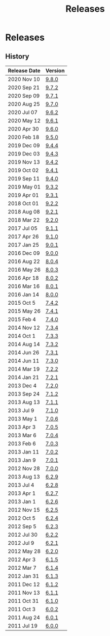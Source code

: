 ﻿---
uid: releases
locale: en
title: Releases
dnnversion: 09.08.00
related-topics: administrators-included-modules-overview,requirements,dnn-overview,control-bar-to-persona-bar,persona-bar-by-role,providers,more-resources
---

# Releases

## History

|**Release Date**|**Version**|
|---|---|
|2020 Nov 10|[9.8.0](https://github.com/dnnsoftware/Dnn.Platform/releases/tag/v9.8.0)|
|2020 Sep 21|[9.7.2](https://github.com/dnnsoftware/Dnn.Platform/releases/tag/v9.7.2)|
|2020 Sep 09|[9.7.1](https://github.com/dnnsoftware/Dnn.Platform/releases/tag/v9.7.1)|
|2020 Aug 25|[9.7.0](https://github.com/dnnsoftware/Dnn.Platform/releases/tag/v9.7.0)|
|2020 Jul 07|[9.6.2](https://github.com/dnnsoftware/Dnn.Platform/releases/tag/v9.6.2)|
|2020 May 12|[9.6.1](https://github.com/dnnsoftware/Dnn.Platform/releases/tag/v9.6.1)|
|2020 Apr 30|[9.6.0](https://github.com/dnnsoftware/Dnn.Platform/releases/tag/v9.6.0)|
|2020 Feb 18|[9.5.0](https://github.com/dnnsoftware/Dnn.Platform/releases/tag/v9.5.0)|
|2019 Dec 09|[9.4.4](https://github.com/dnnsoftware/Dnn.Platform/releases/tag/v9.4.4)|
|2019 Dec 03|[9.4.3](https://github.com/dnnsoftware/Dnn.Platform/releases/tag/v9.4.3)|
|2019 Nov 13|[9.4.2](https://github.com/dnnsoftware/Dnn.Platform/releases/tag/v9.4.2)|
|2019 Oct 02|[9.4.1](https://github.com/dnnsoftware/Dnn.Platform/releases/tag/v9.4.1)|
|2019 Sep 11|[9.4.0](https://github.com/dnnsoftware/Dnn.Platform/releases/tag/v9.4.0)|
|2019 May 01|[9.3.2](https://github.com/dnnsoftware/Dnn.Platform/releases/tag/v9.3.2)|
|2019 Apr 01|[9.3.1](https://github.com/dnnsoftware/Dnn.Platform/releases/tag/v9.3.1)|
|2018 Oct 01|[9.2.2](https://github.com/dnnsoftware/Dnn.Platform/releases/tag/v9.2.2)|
|2018 Aug 08|[9.2.1](https://github.com/dnnsoftware/Dnn.Platform/releases/tag/v9.2.1)|
|2018 Mar 22|[9.2.0](https://github.com/dnnsoftware/Dnn.Platform/releases/tag/v9.2.0)|
|2017 Jul 05|[9.1.1](https://github.com/dnnsoftware/Dnn.Platform/releases/tag/v9.1.1)|
|2017 Apr 26|[9.1.0](https://github.com/dnnsoftware/Dnn.Platform/releases/tag/v9.1.0)|
|2017 Jan 25|[9.0.1](https://github.com/dnnsoftware/Dnn.Platform/releases/tag/v9.0.1)|
|2016 Dec 09|[9.0.0](https://github.com/dnnsoftware/Dnn.Platform/releases/tag/v9.0.0)|
|2016 Aug 22|[8.0.4](https://github.com/dnnsoftware/Dnn.Platform/releases/tag/v8.0.4)|
|2016 May 26|[8.0.3](https://github.com/dnnsoftware/Dnn.Platform/releases/tag/v8.0.3)|
|2016 Apr 18|[8.0.2](https://github.com/dnnsoftware/Dnn.Platform/releases/tag/v8.0.2)|
|2016 Mar 16|[8.0.1](https://github.com/dnnsoftware/Dnn.Platform/releases/tag/v8.0.1)|
|2016 Jan 14|[8.0.0](https://github.com/dnnsoftware/Dnn.Platform/releases/tag/v8.0.0)|
|2015 Oct 5|[7.4.2](https://github.com/dnnsoftware/Dnn.Releases.Archive.7x/tree/master/07.04.02)|
|2015 May 26|[7.4.1](https://github.com/dnnsoftware/Dnn.Releases.Archive.7x/tree/master/07.04.01)|
|2015 Feb 4|[7.4.0](https://github.com/dnnsoftware/Dnn.Releases.Archive.7x/tree/master/07.04.00)|
|2014 Nov 12|[7.3.4](https://github.com/dnnsoftware/Dnn.Releases.Archive.7x/tree/master/07.03.04)|
|2014 Oct 1|[7.3.3](https://github.com/dnnsoftware/Dnn.Releases.Archive.7x/tree/master/07.03.03)|
|2014 Aug 14|[7.3.2](https://github.com/dnnsoftware/Dnn.Releases.Archive.7x/tree/master/07.03.02)|
|2014 Jun 26|[7.3.1](https://github.com/dnnsoftware/Dnn.Releases.Archive.7x/tree/master/07.03.01)|
|2014 Jun 11|[7.3.0](https://github.com/dnnsoftware/Dnn.Releases.Archive.7x/tree/master/07.03.00)|
|2014 Mar 19|[7.2.2](https://github.com/dnnsoftware/Dnn.Releases.Archive.7x/tree/master/07.02.02)|
|2014 Jan 21|[7.2.1](https://github.com/dnnsoftware/Dnn.Releases.Archive.7x/tree/master/07.02.01)|
|2013 Dec 4|[7.2.0](https://github.com/dnnsoftware/Dnn.Releases.Archive.7x/tree/master/07.02.00)|
|2013 Sep 24|[7.1.2](https://github.com/dnnsoftware/Dnn.Releases.Archive.7x/tree/master/07.01.02)|
|2013 Aug 13|[7.1.1](https://github.com/dnnsoftware/Dnn.Releases.Archive.7x/tree/master/07.01.01)|
|2013 Jul 9|[7.1.0](https://github.com/dnnsoftware/Dnn.Releases.Archive.7x/tree/master/07.01.00)|
|2013 May 1|[7.0.6](https://github.com/dnnsoftware/Dnn.Releases.Archive.7x/tree/master/07.00.06)|
|2013 Apr 3|[7.0.5](https://github.com/dnnsoftware/Dnn.Releases.Archive.7x/tree/master/07.00.05)|
|2013 Mar 6|[7.0.4](https://github.com/dnnsoftware/Dnn.Releases.Archive.7x/tree/master/07.00.04)|
|2013 Feb 6|[7.0.3](https://github.com/dnnsoftware/Dnn.Releases.Archive.7x/tree/master/07.00.03)|
|2013 Jan 11|[7.0.2](https://github.com/dnnsoftware/Dnn.Releases.Archive.7x/tree/master/07.00.02)|
|2013 Jan 9|[7.0.1](https://github.com/dnnsoftware/Dnn.Releases.Archive.7x/tree/master/07.00.01)|
|2012 Nov 28|[7.0.0](https://github.com/dnnsoftware/Dnn.Releases.Archive.7x/tree/master/07.00.00)|
|2013 Aug 13|[6.2.9](https://github.com/dnnsoftware/Dnn.Releases.Archive.6x/tree/master/06.02.09)|
|2013 Jul 4|[6.2.8](https://github.com/dnnsoftware/Dnn.Releases.Archive.6x/tree/master/06.02.08)|
|2013 Apr 1|[6.2.7](https://github.com/dnnsoftware/Dnn.Releases.Archive.6x/tree/master/06.02.07)|
|2013 Jan 1|[6.2.6](https://github.com/dnnsoftware/Dnn.Releases.Archive.6x/tree/master/06.02.06)|
|2012 Nov 15|[6.2.5](https://github.com/dnnsoftware/Dnn.Releases.Archive.6x/tree/master/06.02.05)|
|2012 Oct 5|[6.2.4](https://github.com/dnnsoftware/Dnn.Releases.Archive.6x/tree/master/06.02.04)|
|2012 Sep 5|[6.2.3](https://github.com/dnnsoftware/Dnn.Releases.Archive.6x/tree/master/06.02.03)|
|2012 Jul 30|[6.2.2](https://github.com/dnnsoftware/Dnn.Releases.Archive.6x/tree/master/06.02.02)|
|2012 Jul 9|[6.2.1](https://github.com/dnnsoftware/Dnn.Releases.Archive.6x/tree/master/06.02.01)|
|2012 May 28|[6.2.0](https://github.com/dnnsoftware/Dnn.Releases.Archive.6x/tree/master/06.02.00)|
|2012 Apr 3|[6.1.5](https://github.com/dnnsoftware/Dnn.Releases.Archive.6x/tree/master/06.01.05)|
|2012 Mar 7|[6.1.4](https://github.com/dnnsoftware/Dnn.Releases.Archive.6x/tree/master/06.01.04)|
|2012 Jan 31|[6.1.3](https://github.com/dnnsoftware/Dnn.Releases.Archive.6x/tree/master/06.01.03)|
|2011 Dec 12|[6.1.2](https://github.com/dnnsoftware/Dnn.Releases.Archive.6x/tree/master/06.01.02)|
|2011 Nov 13|[6.1.1](https://github.com/dnnsoftware/Dnn.Releases.Archive.6x/tree/master/06.01.01)|
|2011 Oct 31|[6.1.0](https://github.com/dnnsoftware/Dnn.Releases.Archive.6x/tree/master/06.01.00)|
|2011 Oct 3|[6.0.2](https://github.com/dnnsoftware/Dnn.Releases.Archive.6x/tree/master/06.00.02)|
|2011 Aug 24|[6.0.1](https://github.com/dnnsoftware/Dnn.Releases.Archive.6x/tree/master/06.00.01)|
|2011 Jul 19|[6.0.0](https://github.com/dnnsoftware/Dnn.Releases.Archive.6x/tree/master/06.00.00)|
